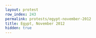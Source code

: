 ```yaml
---
layout: protest
row_index: 243
permalink: protests/egypt-november-2012
title: Egypt, November 2012
hidden: true
---
```


